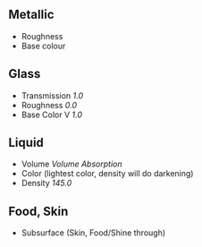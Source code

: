 ## Metallic

* Roughness
* Base colour

## Glass

* Transmission _1.0_
* Roughness _0.0_
* Base Color V _1.0_

## Liquid

* Volume _Volume Absorption_
* Color (lightest color, density will do darkening)
* Density _145.0_

## Food, Skin
* Subsurface (Skin, Food/Shine through)